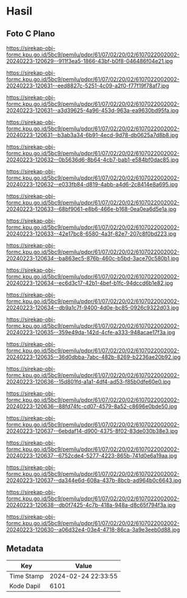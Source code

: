 # Hasil

## Foto C Plano

https://sirekap-obj-formc.kpu.go.id/5bc9/pemilu/pdpr/61/07/02/20/02/6107022002002-20240223-120629--911f3ea5-1866-43bf-b0f8-046486f04e21.jpg

https://sirekap-obj-formc.kpu.go.id/5bc9/pemilu/pdpr/61/07/02/20/02/6107022002002-20240223-120631--eed8827c-5251-4c09-a2f0-f77f19f78af7.jpg

https://sirekap-obj-formc.kpu.go.id/5bc9/pemilu/pdpr/61/07/02/20/02/6107022002002-20240223-120631--a3d39625-4a96-453d-963a-ea9630bd95fa.jpg

https://sirekap-obj-formc.kpu.go.id/5bc9/pemilu/pdpr/61/07/02/20/02/6107022002002-20240223-120631--b3ab3a34-6b91-4ecd-9d78-db0625a7d8b8.jpg

https://sirekap-obj-formc.kpu.go.id/5bc9/pemilu/pdpr/61/07/02/20/02/6107022002002-20240223-120632--0b5636d6-8b64-4cb7-bab1-e584bf0dac85.jpg

https://sirekap-obj-formc.kpu.go.id/5bc9/pemilu/pdpr/61/07/02/20/02/6107022002002-20240223-120632--e033fb84-d819-4abb-a4d6-2c8414e8a695.jpg

https://sirekap-obj-formc.kpu.go.id/5bc9/pemilu/pdpr/61/07/02/20/02/6107022002002-20240223-120633--68bf9061-e8b6-466e-b168-0ea0ea6d5e1a.jpg

https://sirekap-obj-formc.kpu.go.id/5bc9/pemilu/pdpr/61/07/02/20/02/6107022002002-20240223-120633--42e17bc8-6580-4a3f-82e7-207c8f0bd223.jpg

https://sirekap-obj-formc.kpu.go.id/5bc9/pemilu/pdpr/61/07/02/20/02/6107022002002-20240223-120634--ba863ec5-876b-460c-b5bd-3ace70c580b1.jpg

https://sirekap-obj-formc.kpu.go.id/5bc9/pemilu/pdpr/61/07/02/20/02/6107022002002-20240223-120634--ec6d3c17-42b1-4bef-b1fc-94dccd6b1e82.jpg

https://sirekap-obj-formc.kpu.go.id/5bc9/pemilu/pdpr/61/07/02/20/02/6107022002002-20240223-120634--db9a1c7f-9400-4d0e-bc85-0926c9322d03.jpg

https://sirekap-obj-formc.kpu.go.id/5bc9/pemilu/pdpr/61/07/02/20/02/6107022002002-20240223-120635--359e49da-142d-4cfe-a333-948acae17f3a.jpg

https://sirekap-obj-formc.kpu.go.id/5bc9/pemilu/pdpr/61/07/02/20/02/6107022002002-20240223-120635--36d0dbba-7abc-482b-8269-b2236ae20b92.jpg

https://sirekap-obj-formc.kpu.go.id/5bc9/pemilu/pdpr/61/07/02/20/02/6107022002002-20240223-120636--15d801fd-a1a1-4df4-ad53-f85b0dfe60e0.jpg

https://sirekap-obj-formc.kpu.go.id/5bc9/pemilu/pdpr/61/07/02/20/02/6107022002002-20240223-120636--88fd74fc-cd07-4579-8a52-c8696e0bde50.jpg

https://sirekap-obj-formc.kpu.go.id/5bc9/pemilu/pdpr/61/07/02/20/02/6107022002002-20240223-120637--6ebdaf14-d900-4375-8f02-83de030b38e3.jpg

https://sirekap-obj-formc.kpu.go.id/5bc9/pemilu/pdpr/61/07/02/20/02/6107022002002-20240223-120637--6752cde4-5277-4223-865b-741d0e6a19aa.jpg

https://sirekap-obj-formc.kpu.go.id/5bc9/pemilu/pdpr/61/07/02/20/02/6107022002002-20240223-120637--da344e6d-608a-437b-8bcb-ad964b0c6643.jpg

https://sirekap-obj-formc.kpu.go.id/5bc9/pemilu/pdpr/61/07/02/20/02/6107022002002-20240223-120638--db0f7425-4c7b-418a-948a-d8c65f794f3a.jpg

https://sirekap-obj-formc.kpu.go.id/5bc9/pemilu/pdpr/61/07/02/20/02/6107022002002-20240223-120630--a06d32e4-03e4-4718-86ca-3a9e3eeb0d88.jpg


## Metadata

| Key        | Value               |
| ---------- | ------------------- |
| Time Stamp | 2024-02-24 22:33:55 |
| Kode Dapil | 6101                |



